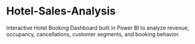 # Hotel-Sales-Analysis
Interactive Hotel Booking Dashboard built in Power BI to analyze revenue, occupancy, cancellations, customer segments, and booking behavior.
